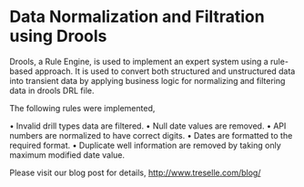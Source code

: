 # Data Normalization and Filtration using Drools

Drools, a Rule Engine, is used to implement an expert system using a rule-based approach. It is used to convert both structured and unstructured data into transient data by applying business logic for normalizing and filtering data in drools DRL file.

The following rules were implemented,

•	Invalid drill types data are filtered.
•	Null date values are removed.
•	API numbers are normalized to have correct digits.
•	Dates are formatted to the required format.
•	Duplicate well information are removed by taking only maximum modified date value.

Please visit our blog post for details, http://www.treselle.com/blog/
